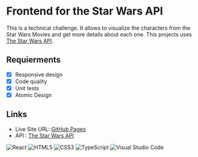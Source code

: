 # Frontend for the Star Wars API

This is a technical challenge. It allows to visualize the characters from the Star Wars Movies and get more details about each one. This projects uses [The Star Wars API](https://swapi.dev/).

## Requierments

- [x] Responsive design
- [x] Code quality
- [x] Unit tests
- [x] Atomic Design

## Links

- Live Site URL: [GitHub Pages](https://arn28.github.io/swapi-frontend)
- API : [The Star Wars API](https://swapi.dev/)

![React](https://img.shields.io/badge/react-%2320232a.svg?style=for-the-badge&logo=react&logoColor=%2361DAFB) ![HTML5](https://img.shields.io/badge/html5-%23E34F26.svg?style=for-the-badge&logo=html5&logoColor=white) ![CSS3](https://img.shields.io/badge/css3-%231572B6.svg?style=for-the-badge&logo=css3&logoColor=white) ![TypeScript](https://img.shields.io/badge/typescript-%23007ACC.svg?style=for-the-badge&logo=typescript&logoColor=white) ![Visual Studio Code](https://img.shields.io/badge/Visual%20Studio%20Code-0078d7.svg?style=for-the-badge&logo=visual-studio-code&logoColor=white)
